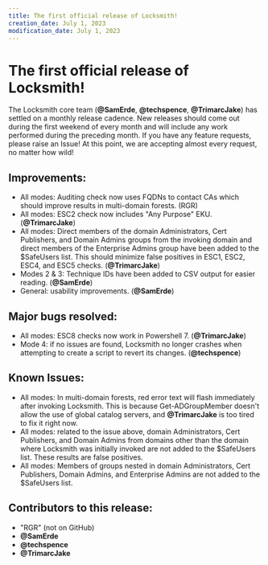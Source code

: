 ```yaml
---
title: The first official release of Locksmith!
creation_date: July 1, 2023
modification_date: July 1, 2023
---
```



# The first official release of Locksmith!
The Locksmith core team (**@SamErde**, **@techspence**, **@TrimarcJake**) has settled on a monthly release cadence. New releases should come out during the first weekend of every month and will include any work performed during the preceding month. If you have any feature requests, please raise an Issue! At this point, we are accepting almost every request, no matter how wild!

## Improvements:
* All modes: Auditing check now uses FQDNs to contact CAs which should improve results in multi-domain forests. (RGR)
* All modes: ESC2 check now includes "Any Purpose" EKU. (**@TrimarcJake**)
* All modes: Direct members of the domain Administrators, Cert Publishers, and Domain Admins groups from the invoking domain and direct members of the Enterprise Admins group have been added to the $SafeUsers list. This should minimize false positives in ESC1, ESC2, ESC4, and ESC5 checks. (**@TrimarcJake**)
* Modes 2 & 3: Technique IDs have been added to CSV output for easier reading. (**@SamErde**)
* General: usability improvements. (**@SamErde**)

## Major bugs resolved:
* All modes: ESC8 checks now work in Powershell 7. (**@TrimarcJake**)
* Mode 4: if no issues are found, Locksmith no longer crashes when attempting to create a script to revert its changes. (**@techspence**)

## Known Issues:
* All modes: In multi-domain forests, red error text will flash immediately after invoking Locksmith. This is because Get-ADGroupMember doesn't allow the use of global catalog servers, and **@TrimarcJake** is too tired to fix it right now.
* All modes: related to the issue above, domain Administrators, Cert Publishers, and Domain Admins from domains other than the domain where Locksmith was initially invoked are not added to the $SafeUsers list. These results are false positives.
* All modes: Members of groups nested in domain Administrators, Cert Publishers, Domain Admins, and Enterprise Admins are not added to the $SafeUsers list.

## Contributors to this release:
* "RGR" (not on GitHub)
* **@SamErde**
* **@techspence**
* **@TrimarcJake**

